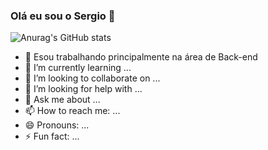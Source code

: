 ### Olá eu sou o Sergio 👋

![Anurag's GitHub stats](https://github-readme-stats.vercel.app/api?username=anuraghazra&show=reviews)
- 🔭 Esou trabalhando principalmente na área de Back-end
- 🌱 I’m currently learning ...
- 👯 I’m looking to collaborate on ...
- 🤔 I’m looking for help with ...
- 💬 Ask me about ...
- 📫 How to reach me: ...
- 😄 Pronouns: ...
- ⚡ Fun fact: ...

